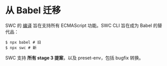 # 从 Babel 迁移

SWC 的 [编译](/docs/configuration/compilation) 旨在支持所有 ECMAScript 功能。SWC CLI 旨在成为 Babel 的替代品：

```plaintext
$ npx babel # 旧
$ npx swc # 新
```

SWC 支持 **所有 stage 3 提案**，以及 preset-env，包括 bugfix 转换。
